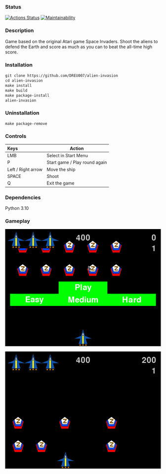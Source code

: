 ### Status
[![Actions Status](https://github.com/DREU007/alien_invasion/actions/workflows/pyci.yml/badge.svg)](https://github.com/DREU007/alien_invasion/actions) [![Maintainability](https://api.codeclimate.com/v1/badges/1a526108ea1fe109ba3b/maintainability)](https://codeclimate.com/github/DREU007/alien_invasion/maintainability)

### Description
Game based on the original Atari game Space Invaders. Shoot the aliens to defend the Earth and score as much as you can to beat the all-time high score.

### Installation
```
git clone https://github.com/DREU007/alien-invasion
cd alien-invasion
make install
make build
make package-install
alien-invasion
```

### Uninstallation
```
make package-remove
```

### Controls
| Keys               | Action                        |
|:-------------------|-------------------------------|
| LMB                | Select in Start Menu          |
| P                  | Start game / Play round again |
| Left / Right arrow | Move the ship                 |
| SPACE              | Shoot                         |
| Q                  | Exit the game                 |


### Dependencies
Python 3.10

### Gameplay
![Menu and gameplay](preview/start.gif "Menu and gameplay")

![Collision and restart](preview/end.gif "Collision and restart")
